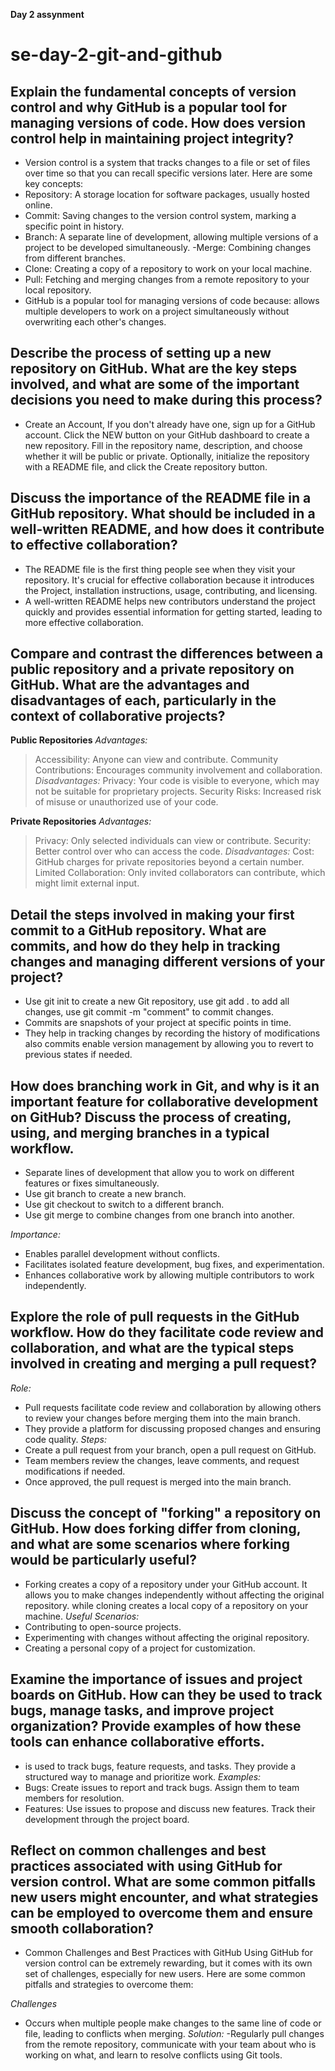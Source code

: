 **Day 2 assynment**
# se-day-2-git-and-github
## Explain the fundamental concepts of version control and why GitHub is a popular tool for managing versions of code. How does version control help in maintaining project integrity?
- Version control is a system that tracks changes to a file or set of files over time so that you can recall specific versions later. Here are some key concepts:
- Repository: A storage location for software packages, usually hosted online.
- Commit: Saving changes to the version control system, marking a specific point in history.
- Branch: A separate line of development, allowing multiple versions of a project to be developed simultaneously.
-Merge: Combining changes from different branches.
- Clone: Creating a copy of a repository to work on your local machine.
- Pull: Fetching and merging changes from a remote repository to your local repository.
- GitHub is a popular tool for managing versions of code because: allows multiple developers to work on a project simultaneously without overwriting each other's changes.

## Describe the process of setting up a new repository on GitHub. What are the key steps involved, and what are some of the important decisions you need to make during this process?
- Create an Account, If you don't already have one, sign up for a GitHub account. Click the NEW button on your GitHub dashboard to create a new repository. Fill in the repository name, description, and choose whether it will be public or private. Optionally, initialize the repository with a README file, and click the Create repository button.

## Discuss the importance of the README file in a GitHub repository. What should be included in a well-written README, and how does it contribute to effective collaboration?
- The README file is the first thing people see when they visit your repository. It's crucial for effective collaboration because it introduces the Project, installation instructions, usage, contributing, and licensing.
- A well-written README helps new contributors understand the project quickly and provides essential information for getting started, leading to more effective collaboration.

## Compare and contrast the differences between a public repository and a private repository on GitHub. What are the advantages and disadvantages of each, particularly in the context of collaborative projects?
**Public Repositories**
_Advantages:_
> Accessibility: Anyone can view and contribute.
> Community Contributions: Encourages community involvement and collaboration.
_Disadvantages:_
> Privacy: Your code is visible to everyone, which may not be suitable for proprietary projects.
> Security Risks: Increased risk of misuse or unauthorized use of your code.

**Private Repositories**
_Advantages:_
> Privacy: Only selected individuals can view or contribute.
> Security: Better control over who can access the code.
_Disadvantages:_
> Cost: GitHub charges for private repositories beyond a certain number.
> Limited Collaboration: Only invited collaborators can contribute, which might limit external input.


## Detail the steps involved in making your first commit to a GitHub repository. What are commits, and how do they help in tracking changes and managing different versions of your project?
- Use git init to create a new Git repository, use git add . to add all changes, use git commit -m "comment" to commit changes.
- Commits are snapshots of your project at specific points in time.
- They help in tracking changes by recording the history of modifications also commits enable version management by allowing you to revert to previous states if needed.

## How does branching work in Git, and why is it an important feature for collaborative development on GitHub? Discuss the process of creating, using, and merging branches in a typical workflow.
- Separate lines of development that allow you to work on different features or fixes simultaneously.
- Use git branch <branch-name> to create a new branch.
- Use git checkout <branch-name> to switch to a different branch.
- Use git merge <branch-name> to combine changes from one branch into another.

_Importance:_
-  Enables parallel development without conflicts.
-  Facilitates isolated feature development, bug fixes, and experimentation.
-  Enhances collaborative work by allowing multiple contributors to work independently.

## Explore the role of pull requests in the GitHub workflow. How do they facilitate code review and collaboration, and what are the typical steps involved in creating and merging a pull request?
_Role:_
- Pull requests facilitate code review and collaboration by allowing others to review your changes before merging them into the main branch.
- They provide a platform for discussing proposed changes and ensuring code quality.
_Steps:_
- Create a pull request from your branch, open a pull request on GitHub.
- Team members review the changes, leave comments, and request modifications if needed.
- Once approved, the pull request is merged into the main branch.

## Discuss the concept of "forking" a repository on GitHub. How does forking differ from cloning, and what are some scenarios where forking would be particularly useful?
- Forking creates a copy of a repository under your GitHub account. It allows you to make changes independently without affecting the original repository. while cloning creates a local copy of a repository on your machine.
_Useful Scenarios:_
- Contributing to open-source projects.
- Experimenting with changes without affecting the original repository.
- Creating a personal copy of a project for customization.

## Examine the importance of issues and project boards on GitHub. How can they be used to track bugs, manage tasks, and improve project organization? Provide examples of how these tools can enhance collaborative efforts.
- is used to track bugs, feature requests, and tasks. They provide a structured way to manage and prioritize work.
_Examples:_
- Bugs: Create issues to report and track bugs. Assign them to team members for resolution.
- Features: Use issues to propose and discuss new features. Track their development through the project board.

## Reflect on common challenges and best practices associated with using GitHub for version control. What are some common pitfalls new users might encounter, and what strategies can be employed to overcome them and ensure smooth collaboration?
- Common Challenges and Best Practices with GitHub
Using GitHub for version control can be extremely rewarding, but it comes with its own set of challenges, especially for new users. Here are some common pitfalls and strategies to overcome them:

_Challenges_
- Occurs when multiple people make changes to the same line of code or file, leading to conflicts when merging.
_Solution:_
-Regularly pull changes from the remote repository, communicate with your team about who is working on what, and learn to resolve conflicts using Git tools.



